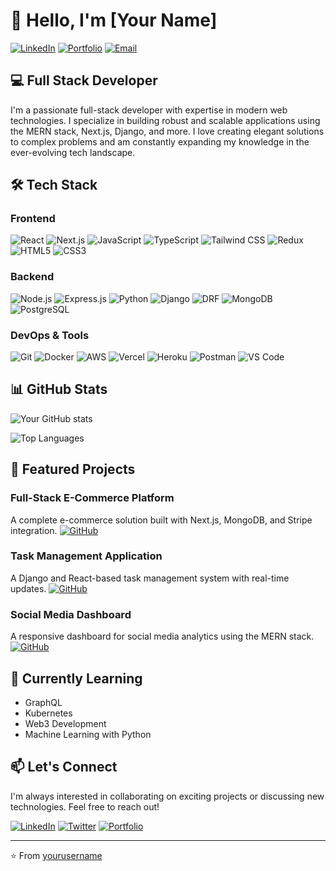 # 👋 Hello, I'm [Your Name]

[![LinkedIn](https://img.shields.io/badge/LinkedIn-Connect-blue?style=for-the-badge&logo=linkedin)](https://linkedin.com/in/your-profile)
[![Portfolio](https://img.shields.io/badge/Portfolio-Visit-brightgreen?style=for-the-badge&logo=react)](https://your-portfolio.com)
[![Email](https://img.shields.io/badge/Email-Contact-red?style=for-the-badge&logo=gmail)](mailto:your-email@example.com)

## 💻 Full Stack Developer

I'm a passionate full-stack developer with expertise in modern web technologies. I specialize in building robust and scalable applications using the MERN stack, Next.js, Django, and more. I love creating elegant solutions to complex problems and am constantly expanding my knowledge in the ever-evolving tech landscape.

## 🛠️ Tech Stack

### Frontend
![React](https://img.shields.io/badge/React-20232A?style=for-the-badge&logo=react&logoColor=61DAFB)
![Next.js](https://img.shields.io/badge/Next.js-000000?style=for-the-badge&logo=next.js&logoColor=white)
![JavaScript](https://img.shields.io/badge/JavaScript-F7DF1E?style=for-the-badge&logo=javascript&logoColor=black)
![TypeScript](https://img.shields.io/badge/TypeScript-007ACC?style=for-the-badge&logo=typescript&logoColor=white)
![Tailwind CSS](https://img.shields.io/badge/Tailwind_CSS-38B2AC?style=for-the-badge&logo=tailwind-css&logoColor=white)
![Redux](https://img.shields.io/badge/Redux-593D88?style=for-the-badge&logo=redux&logoColor=white)
![HTML5](https://img.shields.io/badge/HTML5-E34F26?style=for-the-badge&logo=html5&logoColor=white)
![CSS3](https://img.shields.io/badge/CSS3-1572B6?style=for-the-badge&logo=css3&logoColor=white)

### Backend
![Node.js](https://img.shields.io/badge/Node.js-339933?style=for-the-badge&logo=nodedotjs&logoColor=white)
![Express.js](https://img.shields.io/badge/Express.js-000000?style=for-the-badge&logo=express&logoColor=white)
![Python](https://img.shields.io/badge/Python-3776AB?style=for-the-badge&logo=python&logoColor=white)
![Django](https://img.shields.io/badge/Django-092E20?style=for-the-badge&logo=django&logoColor=white)
![DRF](https://img.shields.io/badge/Django_REST_Framework-092E20?style=for-the-badge&logo=django&logoColor=white)
![MongoDB](https://img.shields.io/badge/MongoDB-4EA94B?style=for-the-badge&logo=mongodb&logoColor=white)
![PostgreSQL](https://img.shields.io/badge/PostgreSQL-316192?style=for-the-badge&logo=postgresql&logoColor=white)

### DevOps & Tools
![Git](https://img.shields.io/badge/Git-F05032?style=for-the-badge&logo=git&logoColor=white)
![Docker](https://img.shields.io/badge/Docker-2CA5E0?style=for-the-badge&logo=docker&logoColor=white)
![AWS](https://img.shields.io/badge/AWS-232F3E?style=for-the-badge&logo=amazon-aws&logoColor=white)
![Vercel](https://img.shields.io/badge/Vercel-000000?style=for-the-badge&logo=vercel&logoColor=white)
![Heroku](https://img.shields.io/badge/Heroku-430098?style=for-the-badge&logo=heroku&logoColor=white)
![Postman](https://img.shields.io/badge/Postman-FF6C37?style=for-the-badge&logo=Postman&logoColor=white)
![VS Code](https://img.shields.io/badge/VS_Code-0078D4?style=for-the-badge&logo=visual%20studio%20code&logoColor=white)

## 📊 GitHub Stats

![Your GitHub stats](https://github-readme-stats.vercel.app/api?username=yourusername&show_icons=true&theme=radical)

![Top Languages](https://github-readme-stats.vercel.app/api/top-langs/?username=yourusername&layout=compact&theme=radical)

## 🌟 Featured Projects

### Full-Stack E-Commerce Platform
A complete e-commerce solution built with Next.js, MongoDB, and Stripe integration.
[![GitHub](https://img.shields.io/badge/GitHub-View_Repository-blue?style=flat-square&logo=github)](https://github.com/yourusername/ecommerce-platform)

### Task Management Application
A Django and React-based task management system with real-time updates.
[![GitHub](https://img.shields.io/badge/GitHub-View_Repository-blue?style=flat-square&logo=github)](https://github.com/yourusername/task-manager)

### Social Media Dashboard
A responsive dashboard for social media analytics using the MERN stack.
[![GitHub](https://img.shields.io/badge/GitHub-View_Repository-blue?style=flat-square&logo=github)](https://github.com/yourusername/social-dashboard)

## 🌱 Currently Learning

- GraphQL
- Kubernetes
- Web3 Development
- Machine Learning with Python

## 📫 Let's Connect

I'm always interested in collaborating on exciting projects or discussing new technologies. Feel free to reach out!

[![LinkedIn](https://img.shields.io/badge/LinkedIn-Connect-blue?style=flat-square&logo=linkedin)](https://linkedin.com/in/your-profile)
[![Twitter](https://img.shields.io/badge/Twitter-Follow-blue?style=flat-square&logo=twitter)](https://twitter.com/your-handle)
[![Portfolio](https://img.shields.io/badge/Portfolio-Visit-brightgreen?style=flat-square&logo=react)](https://your-portfolio.com)

---

⭐️ From [yourusername](https://github.com/yourusername)

